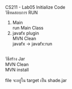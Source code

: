 CS211 - Lab05 Initialize Code<br>
วิธีทดสอบการ RUN<br>
1. Main <br>
run Main Class
2. javafx plugin<br>
MVN Clean<br>
javafx -> javafx:run<br><br>

วิธีสร้าง Jar<br>
MVN Clean<br>
MVN install<br><br>
file จะอยู่ใน target เป็น shade.jar 



